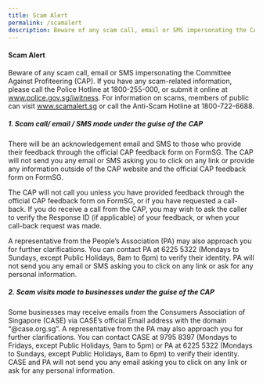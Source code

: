```yaml
---
title: Scam Alert
permalink: /scamalert
description: Beware of any scam call, email or SMS impersonating the CAP.
---
```

#### **Scam Alert**

Beware of any scam call, email or SMS impersonating the Committee Against Profiteering (CAP). If you have any scam-related information, please call the Police Hotline at 1800-255-000, or submit it online at <a href="www.police.gov.sg/iwitness" target="_blank">www.police.gov.sg/iwitness</a>. For information on scams, members of public can visit <a href="http://www.scamalert.sg" target="_blank">www.scamalert.sg</a> or call the Anti-Scam Hotline at 1800-722-6688.

##### 1.   Scam call/ email / SMS made under the guise of the CAP

There will be an acknowledgement email and SMS to those who provide their feedback through the official CAP feedback form on FormSG. The CAP will not send you any email or SMS asking you to click on any link or provide any information outside of the CAP website and the official CAP feedback form on FormSG. 

The CAP will not call you unless you have provided feedback through the official CAP feedback form on FormSG, or if you have requested a call-back. If you do receive a call from the CAP, you may wish to ask the caller to verify the Response ID (if applicable) of your feedback, or when your call-back request was made.

A representative from the People’s Association (PA) may also approach you for further clarifications. You can contact PA at 6225 5322 (Mondays to Sundays, except Public Holidays, 8am to 6pm) to verify their identity. PA will not send you any email or SMS asking you to click on any link or ask for any personal information.

##### 2.   Scam visits made to businesses under the guise of the CAP

Some businesses may receive emails from the Consumers Association of Singapore (CASE) via CASE’s official Email address
with the domain “@case.org.sg”. A representative from the PA may also approach you for further clarifications. You can contact CASE at 9795 8397 (Mondays to Fridays, except Public Holidays, 9am to 5pm) or PA at 6225 5322 (Mondays to Sundays, except Public Holidays, 8am to 6pm) to verify their identity. CASE and PA will not send you any email asking you to click on any link or ask for any personal information.